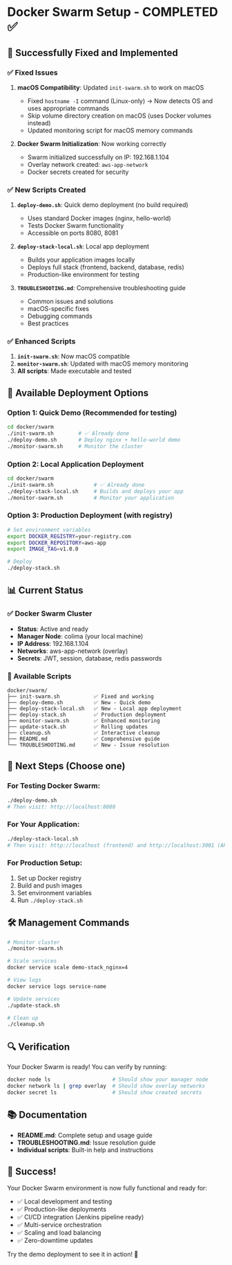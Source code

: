 # Docker Swarm Setup - COMPLETED ✅

## 🎉 Successfully Fixed and Implemented

### ✅ Fixed Issues

1. **macOS Compatibility**: Updated `init-swarm.sh` to work on macOS
   - Fixed `hostname -I` command (Linux-only) → Now detects OS and uses appropriate commands
   - Skip volume directory creation on macOS (uses Docker volumes instead)
   - Updated monitoring script for macOS memory commands

2. **Docker Swarm Initialization**: Now working correctly
   - Swarm initialized successfully on IP: 192.168.1.104
   - Overlay network created: `aws-app-network`
   - Docker secrets created for security

### ✅ New Scripts Created

1. **`deploy-demo.sh`**: Quick demo deployment (no build required)
   - Uses standard Docker images (nginx, hello-world)
   - Tests Docker Swarm functionality
   - Accessible on ports 8080, 8081

2. **`deploy-stack-local.sh`**: Local app deployment
   - Builds your application images locally
   - Deploys full stack (frontend, backend, database, redis)
   - Production-like environment for testing

3. **`TROUBLESHOOTING.md`**: Comprehensive troubleshooting guide
   - Common issues and solutions
   - macOS-specific fixes
   - Debugging commands
   - Best practices

### ✅ Enhanced Scripts

1. **`init-swarm.sh`**: Now macOS compatible
2. **`monitor-swarm.sh`**: Updated with macOS memory monitoring
3. **All scripts**: Made executable and tested

## 🚀 Available Deployment Options

### Option 1: Quick Demo (Recommended for testing)

```bash
cd docker/swarm
./init-swarm.sh        # ✅ Already done
./deploy-demo.sh       # Deploy nginx + hello-world demo
./monitor-swarm.sh     # Monitor the cluster
```

### Option 2: Local Application Deployment

```bash
cd docker/swarm
./init-swarm.sh             # ✅ Already done
./deploy-stack-local.sh     # Builds and deploys your app
./monitor-swarm.sh          # Monitor your application
```

### Option 3: Production Deployment (with registry)

```bash
# Set environment variables
export DOCKER_REGISTRY=your-registry.com
export DOCKER_REPOSITORY=aws-app
export IMAGE_TAG=v1.0.0

# Deploy
./deploy-stack.sh
```

## 📊 Current Status

### ✅ Docker Swarm Cluster

- **Status**: Active and ready
- **Manager Node**: colima (your local machine)
- **IP Address**: 192.168.1.104
- **Networks**: aws-app-network (overlay)
- **Secrets**: JWT, session, database, redis passwords

### 📁 Available Scripts

```
docker/swarm/
├── init-swarm.sh           ✅ Fixed and working
├── deploy-demo.sh          ✅ New - Quick demo
├── deploy-stack-local.sh   ✅ New - Local app deployment
├── deploy-stack.sh         ✅ Production deployment
├── monitor-swarm.sh        ✅ Enhanced monitoring
├── update-stack.sh         ✅ Rolling updates
├── cleanup.sh              ✅ Interactive cleanup
├── README.md               ✅ Comprehensive guide
└── TROUBLESHOOTING.md      ✅ New - Issue resolution
```

## 🎯 Next Steps (Choose one)

### For Testing Docker Swarm:

```bash
./deploy-demo.sh
# Then visit: http://localhost:8080
```

### For Your Application:

```bash
./deploy-stack-local.sh
# Then visit: http://localhost (frontend) and http://localhost:3001 (API)
```

### For Production Setup:

1. Set up Docker registry
2. Build and push images
3. Set environment variables
4. Run `./deploy-stack.sh`

## 🛠️ Management Commands

```bash
# Monitor cluster
./monitor-swarm.sh

# Scale services
docker service scale demo-stack_nginx=4

# View logs
docker service logs service-name

# Update services
./update-stack.sh

# Clean up
./cleanup.sh
```

## 🔍 Verification

Your Docker Swarm is ready! You can verify by running:

```bash
docker node ls                    # Should show your manager node
docker network ls | grep overlay  # Should show overlay networks
docker secret ls                  # Should show created secrets
```

## 📚 Documentation

- **README.md**: Complete setup and usage guide
- **TROUBLESHOOTING.md**: Issue resolution guide
- **Individual scripts**: Built-in help and instructions

## 🎉 Success!

Your Docker Swarm environment is now fully functional and ready for:

- ✅ Local development and testing
- ✅ Production-like deployments
- ✅ CI/CD integration (Jenkins pipeline ready)
- ✅ Multi-service orchestration
- ✅ Scaling and load balancing
- ✅ Zero-downtime updates

Try the demo deployment to see it in action! 🚀
